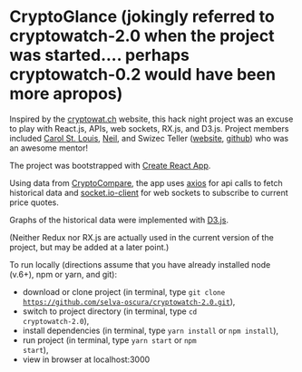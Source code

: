 # CryptoGlance (jokingly referred to cryptowatch-2.0 when the project was started....  perhaps cryptowatch-0.2 would have been more apropos)

Inspired by the [cryptowat.ch](https://cryptowat.ch/) website, this hack night project was an excuse to play with React.js, APIs, web sockets, RX.js, and D3.js.  Project members included [Carol St. Louis](https://github.com/selva-oscura), [Neil](https://github.com/iccir919), and Swizec Teller ([website](https://swizec.com/), [github](https://github.com/Swizec)) who was an awesome mentor!

The project was bootstrapped with [Create React App](https://github.com/facebookincubator/create-react-app).

Using data from [CryptoCompare](https://www.cryptocompare.com), the app uses [axios](https://www.npmjs.com/package/axios) for api calls to fetch historical data and [socket.io-client](https://www.npmjs.com/package/socket.io-client) for web sockets to subscribe to current price quotes.

Graphs of the historical data were implemented with [D3.js](https://d3js.org/).

(Neither Redux nor RX.js are actually used in the current version of the project, but may be added at a later point.)

To run locally (directions assume that you have already installed node (v.6+), npm or yarn, and git):
* download or clone project (in terminal, type <code>git clone https://github.com/selva-oscura/cryptowatch-2.0.git</code>),
* switch to project directory (in terminal, type <code>cd cryptowatch-2.0</code>),
* install dependencies (in terminal, type <code>yarn install</code> or <code>npm install</code>),
* run project (in terminal, type <code>yarn start</code> or <code>npm start</code>),
* view in browser at localhost:3000
